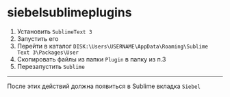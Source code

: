 # siebelsublimeplugins
1. Установить `SublimeText 3`
2. Запустить его
3. Перейти в каталог `DISK:\Users\USERNAME\AppData\Roaming\Sublime Text 3\Packages\User`
4. Скопировать файлы из папки `Plugin` в папку из п.3
5. Перезапустить `Sublime`
***
После этих действий должна появиться в Sublime вкладка `Siebel`

